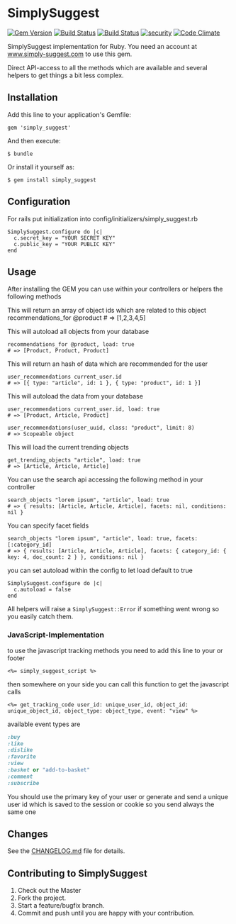 # SimplySuggest

[![Gem Version](https://badge.fury.io/rb/simply_suggest.svg)](https://badge.fury.io/rb/simply_suggest)
[![Build Status](https://semaphoreci.com/api/v1/projects/8604eb77-808e-479b-8502-de90d365a29c/606781/shields_badge.svg)](https://semaphoreci.com/niv-ventures/simply_suggest_ruby)
[![Build Status](https://travis-ci.org/NIV-VENTURES/simply_suggest_ruby.svg?branch=master)](https://travis-ci.org/NIV-VENTURES/simply_suggest_ruby)
[![security](https://hakiri.io/github/NIV-VENTURES/simply_suggest_ruby/master.svg)](https://hakiri.io/github/NIV-VENTURES/simply_suggest_ruby/master)
[![Code Climate](https://codeclimate.com/github/NIV-VENTURES/simply_suggest_ruby/badges/gpa.svg)](https://codeclimate.com/github/NIV-VENTURES/simply_suggest_ruby)

SimplySuggest implementation for Ruby.
You need an account at www.simply-suggest.com to use this gem.

Direct API-access to all the methods which are available and several helpers to get things a bit less complex.

## Installation

Add this line to your application's Gemfile:

	gem 'simply_suggest'

And then execute:

	$ bundle

Or install it yourself as:

	$ gem install simply_suggest

## Configuration

For rails put initialization into config/initializers/simply_suggest.rb

	SimplySuggest.configure do |c|
      c.secret_key = "YOUR SECRET KEY"
      c.public_key = "YOUR PUBLIC KEY"
    end

## Usage

After installing the GEM you can use within your controllers or helpers the following methods

This will return an array of object ids which are related to this object
	recommendations_for @product
	# => [1,2,3,4,5]

This will autoload all objects from your database

	recommendations_for @product, load: true
	# => [Product, Product, Product]

This will return an hash of data which are recommended for the user

	user_recommendations current_user.id
	# => [{ type: "article", id: 1 }, { type: "product", id: 1 }]

This will autoload the data from your database

	user_recommendations current_user.id, load: true
	# => [Product, Article, Product]

	user_recommendations(user_uuid, class: "product", limit: 8)
	# => Scopeable object

This will load the current trending objects

	get_trending_objects "article", load: true
	# => [Article, Article, Article]

You can use the search api accessing the following method in your controller

	search_objects "lorem ipsum", "article", load: true
	# => { results: [Article, Article, Article], facets: nil, conditions: nil }

You can specify facet fields

	search_objects "lorem ipsum", "article", load: true, facets: [:category_id]
	# => { results: [Article, Article, Article], facets: { category_id: { key: 4, doc_count: 2 } }, conditions: nil }

you can set autoload within the config to let load default to true

	SimplySuggest.configure do |c|
      c.autoload = false
    end

All helpers will raise a ``SimplySuggest::Error`` if something went wrong so you easily catch them.

### JavaScript-Implementation

to use the javascript tracking methods you need to add this line to your <head> or footer

	<%= simply_suggest_script %>

then somewhere on your side you can call this function to get the javascript calls

	<%= get_tracking_code user_id: unique_user_id, object_id: unique_object_id, object_type: object_type, event: "view" %>

available event types are

```ruby
:buy
:like
:dislike
:favorite
:view
:basket or "add-to-basket"
:comment
:subscribe
```

You should use the primary key of your user or generate and send a unique user id which is saved to the session or cookie so you send always the same one

## Changes

See the [CHANGELOG.md](CHANGELOG.md) file for details.

## Contributing to SimplySuggest

1. Check out the Master
2. Fork the project.
3. Start a feature/bugfix branch.
4. Commit and push until you are happy with your contribution.